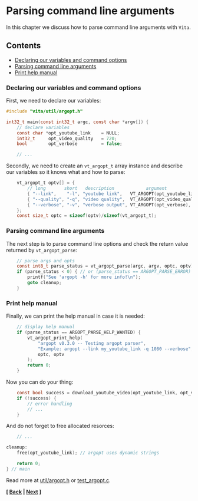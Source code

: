 # Parsing command line arguments
In this chapter we discuss how to parse command line arguments with `Vita`. 

## Contents
* [Declaring our variables and command options](page5.md#declaring-our-variables-and-command-options)
* [Parsing command line arguments](page5.md#parsing-command-line-arguments-1)
* [Print help manual](page5.md#print-help-manual)

### Declaring our variables and command options
First, we need to declare our variables:
```c
#include "vita/util/argopt.h"

int32_t main(const int32_t argc, const char *argv[]) {
    // declare variables
    const char *opt_youtube_link    = NULL;
    int32_t     opt_video_quality   = 720;
    bool        opt_verbose         = false;

    // ...
```

Secondly, we need to create an `vt_argopt_t` array instance and describe our variables so it knows what and how to parse:
```c
    vt_argopt_t optv[] = {
        // long       short   description            argument                   type
        { "--link",    "-l", "youtube link",   VT_ARGOPT(opt_youtube_link),  VT_TYPE_CSTR  },
        { "--quality", "-q", "video quality",  VT_ARGOPT(opt_video_quality), VT_TYPE_INT32 },
        { "--verbose", "-v", "verbose output", VT_ARGOPT(opt_verbose),       VT_TYPE_BOOL  },
    };
    const size_t optc = sizeof(optv)/sizeof(vt_argopt_t);
```

### Parsing command line arguments
The next step is to parse command line options and check the return value returned by `vt_argopt_parse`:
```c
    // parse args and opts
    const int8_t parse_status = vt_argopt_parse(argc, argv, optc, optv);
    if (parse_status < 0) { // or (parse_status == ARGOPT_PARSE_ERROR)
        printf("See 'argopt -h' for more info!\n");
        goto cleanup;
    }
```

### Print help manual
Finally, we can print the help manual in case it is needed:
```c
    // display help manual
    if (parse_status == ARGOPT_PARSE_HELP_WANTED) {
        vt_argopt_print_help(
            "argopt v0.3.0 -- Testing argopt parser",                   // header
            "Example: argopt --link my_youtube_link -q 1080 --verbose", // footer
            optc, optv
        );
        return 0;
    }
```

Now you can do your thing:
```c
    const bool success = download_youtube_video(opt_youtube_link, opt_video_quality, opt_verbose);
    if (!success) {
        // error handling
        // ...
    }
```

And do not forget to free allocated resorces:
```c
    // ...

cleanup:
    free(opt_youtube_link); // argopt uses dynamic strings

    return 0;
} // main
```

Read more at [util/argopt.h](../../inc/vita/util/argopt.h) or [test_argopt.c](../../tests/src/test_argopt.c).

**[ [Back](page4.md) | [Next](page6.md) ]**
